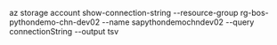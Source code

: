 az storage account show-connection-string --resource-group rg-bos-pythondemo-chn-dev02 --name sapythondemochndev02 --query connectionString --output tsv